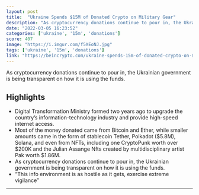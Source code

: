 ```yaml
---
layout: post
title:  "Ukraine Spends $15M of Donated Crypto on Military Gear"
description: "As cryptocurrency donations continue to pour in, the Ukrainian government is being transparent on how it is using the funds."
date: "2022-03-05 16:23:52"
categories: ['ukraine', '15m', 'donations']
score: 407
image: "https://i.imgur.com/f5XEoNJ.jpg"
tags: ['ukraine', '15m', 'donations']
link: "https://beincrypto.com/ukraine-spends-15m-of-donated-crypto-on-military-gear/"
---
```


As cryptocurrency donations continue to pour in, the Ukrainian government is being transparent on how it is using the funds.

## Highlights

- Digital Transformation Ministry formed two years ago to upgrade the country’s information-technology industry and provide high-speed internet access.
- Most of the money donated came from Bitcoin and Ether, while smaller amounts came in the form of stablecoin Tether, Polkadot ($5.8M), Solana, and even from NFTs, including one CryptoPunk worth over $200K and the Julian Assange Nfts created by multidisciplinary artist Pak worth $1.86M.
- As cryptocurrency donations continue to pour in, the Ukrainian government is being transparent on how it is using the funds.
- “This info environment is as hostile as it gets, exercise extreme vigilance”

---
